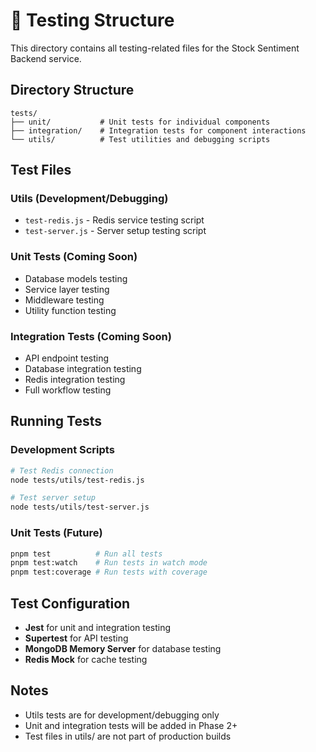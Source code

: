 # 🧪 **Testing Structure**

This directory contains all testing-related files for the Stock Sentiment Backend service.

## **Directory Structure**

```
tests/
├── unit/           # Unit tests for individual components
├── integration/    # Integration tests for component interactions
└── utils/          # Test utilities and debugging scripts
```

## **Test Files**

### **Utils (Development/Debugging)**

- `test-redis.js` - Redis service testing script
- `test-server.js` - Server setup testing script

### **Unit Tests** (Coming Soon)

- Database models testing
- Service layer testing
- Middleware testing
- Utility function testing

### **Integration Tests** (Coming Soon)

- API endpoint testing
- Database integration testing
- Redis integration testing
- Full workflow testing

## **Running Tests**

### **Development Scripts**

```bash
# Test Redis connection
node tests/utils/test-redis.js

# Test server setup
node tests/utils/test-server.js
```

### **Unit Tests** (Future)

```bash
pnpm test          # Run all tests
pnpm test:watch    # Run tests in watch mode
pnpm test:coverage # Run tests with coverage
```

## **Test Configuration**

- **Jest** for unit and integration testing
- **Supertest** for API testing
- **MongoDB Memory Server** for database testing
- **Redis Mock** for cache testing

## **Notes**

- Utils tests are for development/debugging only
- Unit and integration tests will be added in Phase 2+
- Test files in utils/ are not part of production builds
